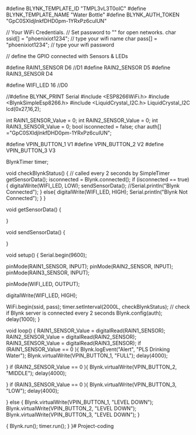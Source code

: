 #define BLYNK_TEMPLATE_ID "TMPL3vL3T0oIC"
#define BLYNK_TEMPLATE_NAME "Water Bottle"
#define BLYNK_AUTH_TOKEN "GpC0SXIdjlnkfDHD0pm-1YRxPz6cuIUN"

// Your WiFi Credentials.
// Set password to "" for open networks.
char ssid[] = "phoenixiot1234";  // type your wifi name
char pass[] = "phoenixiot1234";  // type your wifi password

// define the GPIO connected with Sensors & LEDs

#define RAIN1_SENSOR   D6  //D1
#define RAIN2_SENSOR   D5
#define RAIN3_SENSOR   D4

#define WIFI_LED      16 //D0

//#define BLYNK_PRINT Serial
#include <ESP8266WiFi.h>
#include <BlynkSimpleEsp8266.h>
 #include <LiquidCrystal_I2C.h>
LiquidCrystal_I2C lcd(0x27,16,2);

int RAIN1_SENSOR_Value = 0;
int RAIN2_SENSOR_Value = 0;
int RAIN3_SENSOR_Value = 0;
bool isconnected = false;
char auth[] ="GpC0SXIdjlnkfDHD0pm-1YRxPz6cuIUN";

 
#define VPIN_BUTTON_1    V1
#define VPIN_BUTTON_2    V2
#define VPIN_BUTTON_3    V3

BlynkTimer timer;

void checkBlynkStatus() { // called every 2 seconds by SimpleTimer
  getSensorData();
  isconnected = Blynk.connected();
  if (isconnected == true) {
    digitalWrite(WIFI_LED, LOW);
    sendSensorData();
    //Serial.println("Blynk Connected");
  }
  else{
    digitalWrite(WIFI_LED, HIGH);
    Serial.println("Blynk Not Connected");
  }
}

void getSensorData()
{
  
}

void sendSensorData()
{  
 
}

void setup()
{
  Serial.begin(9600);
 
  pinMode(RAIN1_SENSOR, INPUT);
pinMode(RAIN2_SENSOR, INPUT);
pinMode(RAIN3_SENSOR, INPUT);

  pinMode(WIFI_LED, OUTPUT);

  digitalWrite(WIFI_LED, HIGH);

  WiFi.begin(ssid, pass);
  timer.setInterval(2000L, checkBlynkStatus); // check if Blynk server is connected every 2 seconds
  Blynk.config(auth);
  delay(1000);
}

void loop()
{
   RAIN1_SENSOR_Value = digitalRead(RAIN1_SENSOR);
  RAIN2_SENSOR_Value = digitalRead(RAIN2_SENSOR);
  RAIN3_SENSOR_Value = digitalRead(RAIN3_SENSOR);
   if (RAIN1_SENSOR_Value == 0 ){
 Blynk.logEvent("Alert", "PLS Drinking Water");
    Blynk.virtualWrite(VPIN_BUTTON_1, "FULL");
    delay(4000);

 }
    if (RAIN2_SENSOR_Value == 0 ){
 Blynk.virtualWrite(VPIN_BUTTON_2, "MIDDLE");
    delay(4000);

 }
     if (RAIN3_SENSOR_Value == 0 ){
   Blynk.virtualWrite(VPIN_BUTTON_3, "LOW");
    delay(4000); 

 }
 else 
  {
    Blynk.virtualWrite(VPIN_BUTTON_1, "LEVEL DOWN");
    Blynk.virtualWrite(VPIN_BUTTON_2, "LEVEL DOWN");
    Blynk.virtualWrite(VPIN_BUTTON_3, "LEVEL DOWN");
  }
 
{
  Blynk.run();
  timer.run();
}
}# Project-coding
